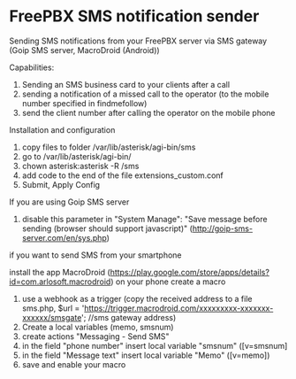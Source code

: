 # FreePBX SMS notification sender
Sending SMS notifications from your FreePBX server via SMS gateway (Goip SMS server, MacroDroid (Android))

Capabilities:
1. Sending an SMS business card to your clients after a call
2. sending a notification of a missed call to the operator (to the mobile number specified in findmefollow)
3. send the client number after calling the operator on the mobile phone

Installation and configuration

1. copy files to folder /var/lib/asterisk/agi-bin/sms
2. go to /var/lib/asterisk/agi-bin/
3. chown asterisk:asterisk -R /sms
4. add code to the end of the file extensions_custom.conf 
5. Submit, Apply Config

If you are using Goip SMS server
1. disable this parameter in "System Manage":  "Save message before sending (browser should support javascript)" (http://goip-sms-server.com/en/sys.php)

if you want to send SMS from your smartphone

install the app MacroDroid (https://play.google.com/store/apps/details?id=com.arlosoft.macrodroid) 
on your phone create a macro 

1. use a webhook as a trigger (copy the received address to a file sms.php, $url = 'https://trigger.macrodroid.com/xxxxxxxxx-xxxxxxx-xxxxxx/smsgate'; //sms gateway address)
2. Create a local variables (memo, smsnum)
3. create actions "Messaging - Send SMS" 
4. in the field "phone number" insert local variable "smsnum" ([v=smsnum]
5. in the field "Message text" insert local variable "Memo" ([v=memo])
6. save and enable your macro